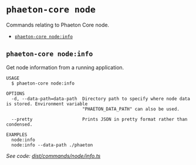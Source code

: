`phaeton-core node`
===================

Commands relating to Phaeton Core node.

* [`phaeton-core node:info`](#phaeton-core-nodeinfo)

## `phaeton-core node:info`

Get node information from a running application.

```
USAGE
  $ phaeton-core node:info

OPTIONS
  -d, --data-path=data-path  Directory path to specify where node data is stored. Environment variable
                             "PHAETON_DATA_PATH" can also be used.

  --pretty                   Prints JSON in pretty format rather than condensed.

EXAMPLES
  node:info
  node:info --data-path ./phaeton
```

_See code: [dist/commands/node/info.ts](https://github.com/Phaeton-Blockchain/plaak-phaeton-core/blob/v0.0.9/dist/commands/node/info.ts)_
